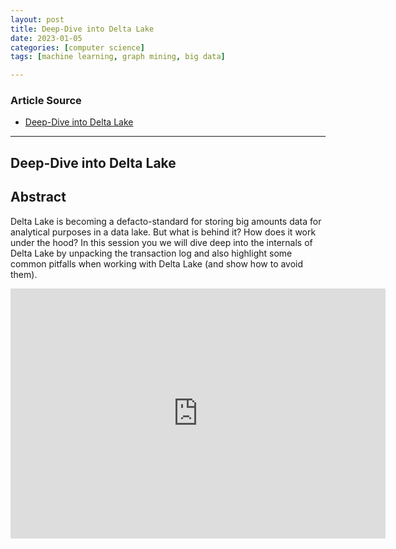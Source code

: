 ```yaml
---
layout: post
title: Deep-Dive into Delta Lake
date: 2023-01-05
categories: [computer science]
tags: [machine learning, graph mining, big data]

---
```


### Article Source

* [Deep-Dive into Delta Lake](https://www.youtube.com/watch?v=de-6a6Bfw6E)


---

## Deep-Dive into Delta Lake

## Abstract

Delta Lake is becoming a defacto-standard for storing big amounts data for analytical purposes in a data lake. But what is behind it? How does it work under the hood? In this session you we will dive deep into the internals of Delta Lake by unpacking the transaction log and also highlight some common pitfalls when working with Delta Lake (and show how to avoid them).


<iframe width="600" height="400" src="https://www.youtube.com/embed/de-6a6Bfw6E" title="YouTube video player" frameborder="0" allow="accelerometer; autoplay; clipboard-write; encrypted-media; gyroscope; picture-in-picture; web-share" allowfullscreen></iframe>